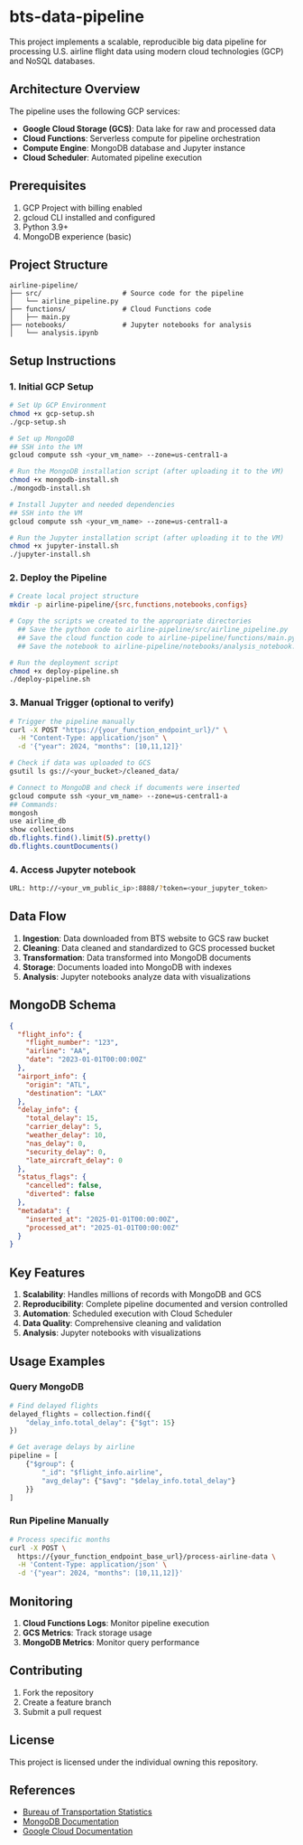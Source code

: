 # bts-data-pipeline
This project implements a scalable, reproducible big data pipeline for processing U.S. airline flight data using modern cloud technologies (GCP) and NoSQL databases.

## Architecture Overview

The pipeline uses the following GCP services:
- **Google Cloud Storage (GCS)**: Data lake for raw and processed data
- **Cloud Functions**: Serverless compute for pipeline orchestration
- **Compute Engine**: MongoDB database and Jupyter instance
- **Cloud Scheduler**: Automated pipeline execution

## Prerequisites

1. GCP Project with billing enabled
2. gcloud CLI installed and configured
3. Python 3.9+
4. MongoDB experience (basic)

## Project Structure

```
airline-pipeline/
├── src/                    # Source code for the pipeline
│   └── airline_pipeline.py
├── functions/              # Cloud Functions code
│   ├── main.py
├── notebooks/              # Jupyter notebooks for analysis
│   └── analysis.ipynb
```

## Setup Instructions

### 1. Initial GCP Setup

```bash
# Set Up GCP Environment
chmod +x gcp-setup.sh
./gcp-setup.sh

# Set up MongoDB
## SSH into the VM
gcloud compute ssh <your_vm_name> --zone=us-central1-a

# Run the MongoDB installation script (after uploading it to the VM)
chmod +x mongodb-install.sh
./mongodb-install.sh

# Install Jupyter and needed dependencies
## SSH into the VM
gcloud compute ssh <your_vm_name> --zone=us-central1-a

# Run the Jupyter installation script (after uploading it to the VM)
chmod +x jupyter-install.sh
./jupyter-install.sh
```

### 2. Deploy the Pipeline

```bash
# Create local project structure
mkdir -p airline-pipeline/{src,functions,notebooks,configs}

# Copy the scripts we created to the appropriate directories
  ## Save the python code to airline-pipeline/src/airline_pipeline.py
  ## Save the cloud function code to airline-pipeline/functions/main.py
  ## Save the notebook to airline-pipeline/notebooks/analysis_notebook.ipynb

# Run the deployment script
chmod +x deploy-pipeline.sh
./deploy-pipeline.sh
```

### 3. Manual Trigger (optional to verify)

```bash
# Trigger the pipeline manually
curl -X POST "https://{your_function_endpoint_url}/" \
  -H "Content-Type: application/json" \
  -d '{"year": 2024, "months": [10,11,12]}'

# Check if data was uploaded to GCS
gsutil ls gs://<your_bucket>/cleaned_data/

# Connect to MongoDB and check if documents were inserted
gcloud compute ssh <your_vm_name> --zone=us-central1-a
## Commands:
mongosh
use airline_db
show collections
db.flights.find().limit(5).pretty()
db.flights.countDocuments()
```

### 4. Access Jupyter notebook
```bash
URL: http://<your_vm_public_ip>:8888/?token=<your_jupyter_token>
```

## Data Flow

1. **Ingestion**: Data downloaded from BTS website to GCS raw bucket
2. **Cleaning**: Data cleaned and standardized to GCS processed bucket
3. **Transformation**: Data transformed into MongoDB documents
4. **Storage**: Documents loaded into MongoDB with indexes
5. **Analysis**: Jupyter notebooks analyze data with visualizations

## MongoDB Schema

```json
{
  "flight_info": {
    "flight_number": "123",
    "airline": "AA",
    "date": "2023-01-01T00:00:00Z"
  },
  "airport_info": {
    "origin": "ATL",
    "destination": "LAX"
  },
  "delay_info": {
    "total_delay": 15,
    "carrier_delay": 5,
    "weather_delay": 10,
    "nas_delay": 0,
    "security_delay": 0,
    "late_aircraft_delay": 0
  },
  "status_flags": {
    "cancelled": false,
    "diverted": false
  },
  "metadata": {
    "inserted_at": "2025-01-01T00:00:00Z",
    "processed_at": "2025-01-01T00:00:00Z"
  }
}
```

## Key Features

1. **Scalability**: Handles millions of records with MongoDB and GCS
2. **Reproducibility**: Complete pipeline documented and version controlled
3. **Automation**: Scheduled execution with Cloud Scheduler
4. **Data Quality**: Comprehensive cleaning and validation
5. **Analysis**: Jupyter notebooks with visualizations

## Usage Examples

### Query MongoDB

```python
# Find delayed flights
delayed_flights = collection.find({
    "delay_info.total_delay": {"$gt": 15}
})

# Get average delays by airline
pipeline = [
    {"$group": {
        "_id": "$flight_info.airline",
        "avg_delay": {"$avg": "$delay_info.total_delay"}
    }}
]
```

### Run Pipeline Manually

```bash
# Process specific months
curl -X POST \
  https://{your_function_endpoint_base_url}/process-airline-data \
  -H 'Content-Type: application/json' \
  -d '{"year": 2024, "months": [10,11,12]}'
```

## Monitoring

1. **Cloud Functions Logs**: Monitor pipeline execution
2. **GCS Metrics**: Track storage usage
3. **MongoDB Metrics**: Monitor query performance

## Contributing

1. Fork the repository
2. Create a feature branch
3. Submit a pull request

## License

This project is licensed under the individual owning this repository.

## References

- [Bureau of Transportation Statistics](https://www.transtats.bts.gov/)
- [MongoDB Documentation](https://www.mongodb.com/docs/)
- [Google Cloud Documentation](https://cloud.google.com/docs)


